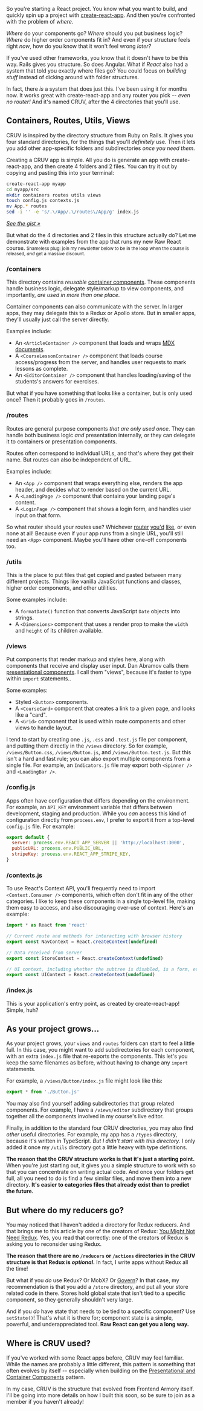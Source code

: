 So you're starting a React project. You know what you want to build, and quickly spin up a project with [create-react-app](https://github.com/facebook/create-react-app/). And then you're confronted with the problem of *where*.

*Where* do your components go? *Where* should you put business logic? *Where* do higher order components fit in? And even if your structure feels right *now*, how do you know that it won't feel wrong *later?*

If you've used other frameworks, you know that it doesn't have to be this way. Rails gives you structure. So does Angular. What if *React* also had a system that told you exactly where files go? You could focus on *building stuff* instead of dicking around with folder structures.

In fact, there *is* a system that does just this. I've been using it for months now. It works great with create-react-app and any router you pick -- *even no router!* And it's named CRUV, after the 4 directories that you'll use.

## Containers, Routes, Utils, Views

CRUV is inspired by the directory structure from Ruby on Rails. It gives you four standard directories, for the things that you'll *definitely* use. Then it lets you add other app-specific folders and subdirectories *once you need them*.

Creating a CRUV app is simple. All you do is generate an app with create-react-app, and then create 4 folders and 2 files. You can try it out by copying and pasting this into your terminal:

```bash
create-react-app myapp
cd myapp/src
mkdir containers routes utils views
touch config.js contexts.js 
mv App.* routes
sed -i '' -e 's/.\/App/.\/routes\/App/g' index.js
```

*[See the gist &raquo;](https://gist.github.com/jamesknelson/42a893a3a790d02f24f512b6860aa116)*

But what do the 4 directories and 2 files in this structure actually do? Let me demonstrate with examples from the app that runs my new Raw React course. <small>Shameless plug: join my newsletter below to be in the loop when the course is released, <em>and</em> get a massive discount.</small>

### /containers

This directory contains *reusable* [container components](https://medium.com/@dan_abramov/smart-and-dumb-components-7ca2f9a7c7d0). These components handle business logic, delegate style/markup to view components, and importantly, *are used in more than one place*.

Container components can also communicate with the server. In larger apps, they may delegate this to a Redux or Apollo store. But in smaller apps, they'll usually just call the server directly.

Examples include:

- An `<ArticleContainer />` component that loads and wraps [MDX documents](http://mdxc.reactarmory.com/).
- A `<CourseLessonContainer />` component that loads course access/progress from the server, and handles user requests to mark lessons as complete.
- An `<EditorContainer />` component that handles loading/saving of the students's answers for exercises.

But what if you have something that looks like a container, but is only used once? Then it probably goes in `/routes`.

### /routes

Routes are general purpose components *that are only used once*. They can handle both business logic *and* presentation internally, or they can delegate it to containers or presentation components.

Routes often correspond to individual URLs, and that's where they get their name. But routes can also be independent of URL.

Examples include:

- An `<App />` component that wraps everything else, renders the app header, and decides what to render based on the current URL.
- A `<LandingPage />` component that contains your landing page's content.
- A `<LoginPage />` component that shows a login form, and handles user input on that form. 

So what router should your routes use? Whichever [router](https://github.com/frontarm/navi) [you'd](https://github.com/ReactTraining/react-router) [like](https://reach.tech/router), or even none at all! Because even if your app runs from a single URL, you'll still need an `<App>` component. Maybe you'll have other one-off components too.

### /utils

This is the place to put files that get copied and pasted between many different projects. Things like vanilla JavaScript functions and classes, higher order components, and other utilities.

Some examples include:

- A `formatDate()` function that converts JavaScript `Date` objects into strings.
- A `<Dimensions>` component that uses a render prop to make the `width` and `height` of its children available.

### /views

Put components that render markup and styles here, along with components that receive and display user input. Dan Abramov calls them [presentational components](https://medium.com/@dan_abramov/smart-and-dumb-components-7ca2f9a7c7d0). I call them "views", because it's faster to type within `import` statements..

Some examples:

- Styled `<Button>` components.
- A `<CourseCard>` component that creates a link to a given page, and looks like a "card".
- A `<Grid>` component that is used within route components and other views to handle layout.

I tend to start by creating one `.js`, `.css` and `.test.js` file per component, and putting them directly in the `/views` directory. So for example, `/views/Button.css`, `/views/Button.js`, and `/views/Button.test.js`. But this isn't a hard and fast rule; you can also export multiple components from a single file. For example, an `Indicators.js` file may export  both `<Spinner />` and `<LoadingBar />`.

### /config.js

Apps often have configuration that differs depending on the environment. For example, an `API_KEY` environment variable that differs between development, staging and production. While you *can* access this kind of configuration directly from `process.env`, I prefer to export it from a top-level `config.js` file. For example:

```js
export default {
  server: process.env.REACT_APP_SERVER || 'http://localhost:3000',
  publicURL: process.env.PUBLIC_URL,
  stripeKey: process.env.REACT_APP_STRIPE_KEY,
}
```

### /contexts.js

To use React's Context API, you'll frequently need to import `<Context.Consumer />` components, which often don't fit in any of the other categories. I like to keep these components in a single top-level file, making them easy to access, and also discouraging over-use of context. Here's an example:

```js
import * as React from 'react'

// Current route and methods for interacting with browser history
export const NavContext = React.createContext(undefined)

// Data received from server
export const StoreContext = React.createContext(undefined)

// UI context, including whether the subtree is disabled, is a form, etc.
export const UIContext = React.createContext(undefined)
```

### /index.js

This is your application's entry point, as created by create-react-app! Simple, huh?

## As your project grows...

As your project grows, your `views` and `routes` folders can start to feel a little full. In this case, you might want to add subdirectories for each component, with an extra `index.js` file that re-exports the components. This let's you keep the same filenames as before, without having to change any `import` statements.

For example, a `/views/Button/index.js` file might look like this: 

```js
export * from './Button.js'
```

You may also find yourself adding subdirectories that group related components. For example, I have a `/views/editor` subdirectory that groups together all the components involved in my course's live editor.

Finally, in addition to the standard four CRUV directories, you may also find *other* useful directories. For example, my app has a `/types` directory, because it's written in TypeScript. *But I didn't start with this directory.* I only added it once my `/utils` directory got a little heavy with type definitions.

**The reason that the CRUV structure works is that it's just a starting point.** When you're just starting out, it gives you a simple structure to work with so that you can concentrate on writing actual code. And once your folders get full, all you need to do is find a few similar files, and move them into a new directory. **It's easier to categories files that already exist than to predict the future.**

## But where do my reducers go?

You may noticed that I haven't added a directory for Redux reducers. And that brings me to this article by one of the creators of Redux: [You Might Not Need Redux](https://medium.com/@dan_abramov/you-might-not-need-redux-be46360cf367). Yes, you read that correctly: one of the creators of Redux is asking you to reconsider using Redux.

**The reason that there are no `/reducers` or `/actions` directories in the CRUV structure is that Redux is *optional*.** In fact, I write apps without Redux all the time! 

But what if you *do* use Redux? Or MobX? Or [Govern](https://github.com/jamesknelson/govern)? In that case, my recommendation is that you add a `/store` directory, and put all your store related code in there. Stores hold global state that isn't tied to a specific component, so they generally shouldn't very large.

And if you *do* have state that needs to be tied to a specific component? Use `setState()`! That's what it is there for; component state is a simple, powerful, and underappreciated tool. **Raw React can get you a long way.**

## Where is CRUV used?

If you've worked with some React apps before, CRUV may feel familiar. While the names are probably a little different, this pattern is something that often evolves by itself -- especially when building on the [Presentational and Container Components](https://medium.com/@dan_abramov/smart-and-dumb-components-7ca2f9a7c7d0) pattern.

In my case, CRUV is the structure that evolved from Frontend Armory itself. I'll be going into more details on how I built this soon, so be sure to join as a member if you haven't already!
